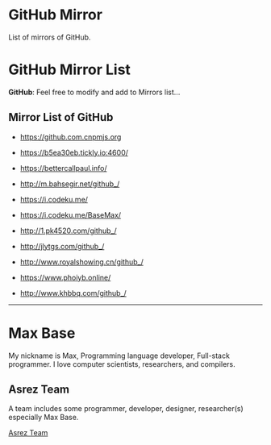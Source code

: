 # GitHub Mirror

List of mirrors of GitHub.

# GitHub Mirror List

**GitHub**: Feel free to modify and add to Mirrors list...

## Mirror List of GitHub

- https://github.com.cnpmjs.org
- https://b5ea30eb.tickly.io:4600/
- https://bettercallpaul.info/
- http://m.bahsegir.net/github_/
- https://i.codeku.me/
- https://i.codeku.me/BaseMax/
- http://1.pk4520.com/github_/
- http://jlytgs.com/github_/
- http://www.royalshowing.cn/github_/

- https://www.phoiyb.online/
- http://www.khbbq.com/github_/

---------

# Max Base

My nickname is Max, Programming language developer, Full-stack programmer. I love computer scientists, researchers, and compilers.

## Asrez Team

A team includes some programmer, developer, designer, researcher(s) especially Max Base.

[Asrez Team](https://www.asrez.com/)
